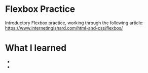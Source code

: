 # Flexbox Practice

Introductory Flexbox practice, working through the following article: https://www.internetingishard.com/html-and-css/flexbox/

# What I learned
* 
* 